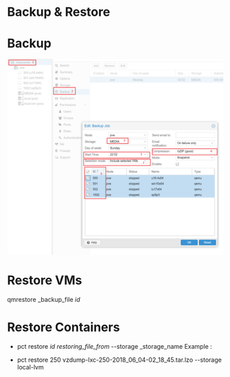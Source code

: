 # Backup &  Restore


# Backup
![Backup](./2_backup.PNG)

# Restore VMs
qmrestore _backup_file _id_

# Restore Containers 
- pct restore _id_ _restoring_file_from_ --storage _storage_name
Example : 

- pct restore 250 vzdump-lxc-250-2018_06_04-02_18_45.tar.lzo --storage local-lvm

